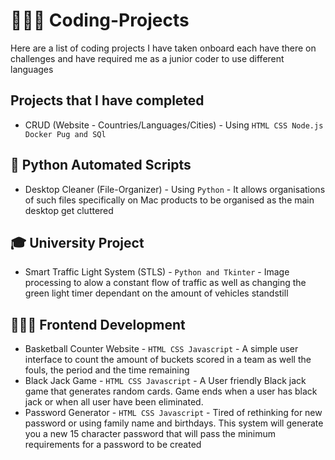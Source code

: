 # 🧑🏾‍💻 Coding-Projects

Here are a list of coding projects I have taken onboard each have there on challenges and have required me as a junior coder to use different languages

## Projects that I have completed

- CRUD (Website - Countries/Languages/Cities) - Using `HTML CSS Node.js Docker Pug and SQl`

## 🐍 Python Automated Scripts

- Desktop Cleaner (File-Organizer) - Using `Python` - It allows organisations of such files specifically on Mac products to be organised as the main desktop get cluttered

## 🎓 University Project

- Smart Traffic Light System (STLS) - `Python and Tkinter` - Image processing to alow a constant flow of traffic as well as changing the green light timer dependant on the amount of vehicles standstill

## 🧑🏾‍💻 Frontend Development

- Basketball Counter Website - `HTML CSS Javascript` - A simple user interface to count the amount of buckets scored in a team as well the fouls, the period and the time remaining
- Black Jack Game - `HTML CSS Javascript` - A User friendly Black jack game that generates random cards. Game ends when a user has black jack or when all user have been eliminated.
- Password Generator - `HTML CSS Javascript` - Tired of rethinking for new password or using family name and birthdays. This system will generate you a new 15 character password that will pass the minimum requirements for a password to be created

